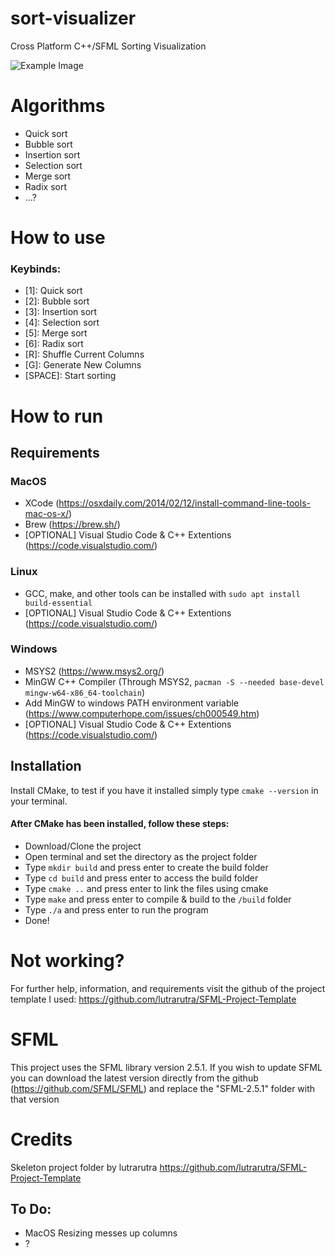 # sort-visualizer
Cross Platform C++/SFML Sorting Visualization

![Example Image](https://i.imgur.com/uDj7wBr.png)

# Algorithms
- Quick sort
- Bubble sort
- Insertion sort
- Selection sort
- Merge sort
- Radix sort
- ...?

# How to use
### Keybinds:
- [1]: Quick sort
- [2]: Bubble sort
- [3]: Insertion sort
- [4]: Selection sort
- [5]: Merge sort
- [6]: Radix sort
- [R]: Shuffle Current Columns
- [G]: Generate New Columns
- [SPACE]: Start sorting

# How to run
## Requirements
### MacOS
- XCode (https://osxdaily.com/2014/02/12/install-command-line-tools-mac-os-x/)
- Brew (https://brew.sh/)
- [OPTIONAL] Visual Studio Code & C++ Extentions (https://code.visualstudio.com/)
### Linux 
- GCC, make, and other tools can be installed with `sudo apt install build-essential`
- [OPTIONAL] Visual Studio Code & C++ Extentions (https://code.visualstudio.com/)
### Windows
- MSYS2 (https://www.msys2.org/)
- MinGW C++ Compiler (Through MSYS2, `pacman -S --needed base-devel mingw-w64-x86_64-toolchain`)
- Add MinGW to windows PATH environment variable (https://www.computerhope.com/issues/ch000549.htm)
- [OPTIONAL] Visual Studio Code & C++ Extentions (https://code.visualstudio.com/)

## Installation
Install CMake, to test if you have it installed simply type `cmake --version` in your terminal.
#### After CMake has been installed, follow these steps:
- Download/Clone the project
- Open terminal and set the directory as the project folder
- Type `mkdir build` and press enter to create the build folder
- Type `cd build` and press enter to access the build folder
- Type `cmake ..` and press enter to link the files using cmake
- Type `make` and press enter to compile & build to the `/build` folder
- Type `./a` and press enter to run the program
- Done!

# Not working?
For further help, information, and requirements visit the github of the project template I used: https://github.com/lutrarutra/SFML-Project-Template

# SFML
This project uses the SFML library version 2.5.1.
If you wish to update SFML you can download the latest version directly from the github (https://github.com/SFML/SFML) and replace the "SFML-2.5.1" folder with that version

# Credits
Skeleton project folder by lutrarutra https://github.com/lutrarutra/SFML-Project-Template

## To Do:
- MacOS Resizing messes up columns
- ?
